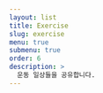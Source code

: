 ```yaml
---
layout: list
title: Exercise
slug: exercise
menu: true
submenu: true
order: 6
description: >
  운동 일상들을 공유합니다.
---
```

